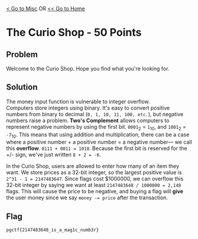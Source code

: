 [< Go to Misc](/Misc) OR [<< Go to Home](/)

# The Curio Shop - 50 Points

## Problem

Welcome to the Curio Shop. Hope you find what you're looking for.

## Solution

The money input function is vulnerable to integer overflow.  
Computers store integers using binary. It's easy to convert positive numbers from binary to decimal (`0, 1, 10, 11, 100, etc.`), but negative numbers raise a problem. **Two's Complement** allows computers to represent negative numbers by using the first bit. `0001`<sub>2</sub> = `1`<sub>10</sub>, and `1001`<sub>2</sub> = `-7`<sub>10</sub>. This means that using addition and multiplication, there can be a case where a positive number + a positive number = a negative number–– we call this **overflow**. `0111 + 0011 = 1010`. Because the first bit is reserved for the +/- sign, we've just written `8 + 2 = -6`.

In the Curio Shop, users are allowed to enter how many of an item they want. We store prices as a 32-bit integer, so the largest positive value is `2^31 - 1 = 2147483647`. Since flags cost $1000000, we can overflow this 32-bit integer by saying we want at least `2147483648 / 1000000 = 2,148` flags. This will cause the price to be negative, and buying a flag will **give** the user money since we say `money -= price` after the transaction.

## Flag

`pgctf{2147483648_is_a_mag1c_numb3r}`
